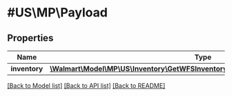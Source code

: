 # #US\MP\Payload

## Properties

Name | Type | Description | Notes
------------ | ------------- | ------------- | -------------
**inventory** | [**\Walmart\Model\MP\US\Inventory\GetWFSInventory200ResponsePayloadInventoryInner[]**](GetWFSInventory200ResponsePayloadInventoryInner.md) |  | [optional]


[[Back to Model list]](../) [[Back to API list]](../../Api/US/MP) [[Back to README]](../../README.md)
